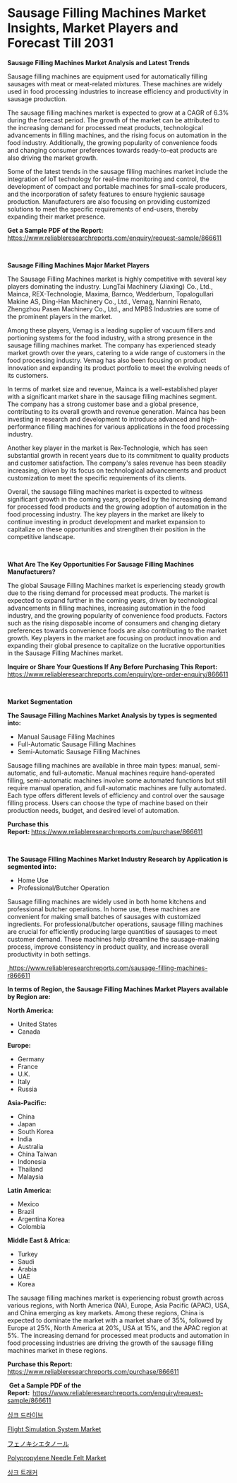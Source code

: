 <p><h1>Sausage Filling Machines Market Insights, Market Players and Forecast Till 2031</h1></p><p><strong>Sausage Filling Machines Market Analysis and Latest Trends</strong></p>
<p><p>Sausage filling machines are equipment used for automatically filling sausages with meat or meat-related mixtures. These machines are widely used in food processing industries to increase efficiency and productivity in sausage production.</p><p>The sausage filling machines market is expected to grow at a CAGR of 6.3% during the forecast period. The growth of the market can be attributed to the increasing demand for processed meat products, technological advancements in filling machines, and the rising focus on automation in the food industry. Additionally, the growing popularity of convenience foods and changing consumer preferences towards ready-to-eat products are also driving the market growth.</p><p>Some of the latest trends in the sausage filling machines market include the integration of IoT technology for real-time monitoring and control, the development of compact and portable machines for small-scale producers, and the incorporation of safety features to ensure hygienic sausage production. Manufacturers are also focusing on providing customized solutions to meet the specific requirements of end-users, thereby expanding their market presence.</p></p>
<p><strong>Get a Sample PDF of the Report:&nbsp;</strong> <a href="https://www.reliableresearchreports.com/enquiry/request-sample/866611">https://www.reliableresearchreports.com/enquiry/request-sample/866611</a></p>
<p>&nbsp;</p>
<p><strong>Sausage Filling Machines Major Market Players</strong></p>
<p><p>The Sausage Filling Machines market is highly competitive with several key players dominating the industry. LungTai Machinery (Jiaxing) Co., Ltd., Mainca, REX-Technologie, Maxima, Barnco, Wedderburn, Topalogullari Makine AS, Ding-Han Machinery Co., Ltd., Vemag, Nannini Renato, Zhengzhou Pasen Machinery Co., Ltd., and MPBS Industries are some of the prominent players in the market.</p><p>Among these players, Vemag is a leading supplier of vacuum fillers and portioning systems for the food industry, with a strong presence in the sausage filling machines market. The company has experienced steady market growth over the years, catering to a wide range of customers in the food processing industry. Vemag has also been focusing on product innovation and expanding its product portfolio to meet the evolving needs of its customers.</p><p>In terms of market size and revenue, Mainca is a well-established player with a significant market share in the sausage filling machines segment. The company has a strong customer base and a global presence, contributing to its overall growth and revenue generation. Mainca has been investing in research and development to introduce advanced and high-performance filling machines for various applications in the food processing industry.</p><p>Another key player in the market is Rex-Technologie, which has seen substantial growth in recent years due to its commitment to quality products and customer satisfaction. The company's sales revenue has been steadily increasing, driven by its focus on technological advancements and product customization to meet the specific requirements of its clients.</p><p>Overall, the sausage filling machines market is expected to witness significant growth in the coming years, propelled by the increasing demand for processed food products and the growing adoption of automation in the food processing industry. The key players in the market are likely to continue investing in product development and market expansion to capitalize on these opportunities and strengthen their position in the competitive landscape.</p></p>
<p>&nbsp;</p>
<p><strong>What Are The Key Opportunities For Sausage Filling Machines Manufacturers?</strong></p>
<p><p>The global Sausage Filling Machines market is experiencing steady growth due to the rising demand for processed meat products. The market is expected to expand further in the coming years, driven by technological advancements in filling machines, increasing automation in the food industry, and the growing popularity of convenience food products. Factors such as the rising disposable income of consumers and changing dietary preferences towards convenience foods are also contributing to the market growth. Key players in the market are focusing on product innovation and expanding their global presence to capitalize on the lucrative opportunities in the Sausage Filling Machines market.</p></p>
<p><strong>Inquire or Share Your Questions If Any Before Purchasing This Report:</strong> <a href="https://www.reliableresearchreports.com/enquiry/pre-order-enquiry/866611">https://www.reliableresearchreports.com/enquiry/pre-order-enquiry/866611</a></p>
<p>&nbsp;</p>
<p><strong>Market Segmentation</strong></p>
<p><strong>The Sausage Filling Machines Market Analysis by types is segmented into:</strong></p>
<p><ul><li>Manual Sausage Filling Machines</li><li>Full-Automatic Sausage Filling Machines</li><li>Semi-Automatic Sausage Filling Machines</li></ul></p>
<p><p>Sausage filling machines are available in three main types: manual, semi-automatic, and full-automatic. Manual machines require hand-operated filling, semi-automatic machines involve some automated functions but still require manual operation, and full-automatic machines are fully automated. Each type offers different levels of efficiency and control over the sausage filling process. Users can choose the type of machine based on their production needs, budget, and desired level of automation.</p></p>
<p><strong>Purchase this Report:&nbsp;</strong><a href="https://www.reliableresearchreports.com/purchase/866611">https://www.reliableresearchreports.com/purchase/866611</a></p>
<p>&nbsp;</p>
<p><strong>The Sausage Filling Machines Market Industry Research by Application is segmented into:</strong></p>
<p><ul><li>Home Use</li><li>Professional/Butcher Operation</li></ul></p>
<p><p>Sausage filling machines are widely used in both home kitchens and professional butcher operations. In home use, these machines are convenient for making small batches of sausages with customized ingredients. For professional/butcher operations, sausage filling machines are crucial for efficiently producing large quantities of sausages to meet customer demand. These machines help streamline the sausage-making process, improve consistency in product quality, and increase overall productivity in both settings.</p></p>
<p><a href="https://www.reliableresearchreports.com/sausage-filling-machines-r866611">&nbsp;https://www.reliableresearchreports.com/sausage-filling-machines-r866611</a></p>
<p><strong>In terms of Region, the Sausage Filling Machines Market Players available by Region are:</strong></p>
<p>
    <p> <strong> North America: </strong>
        <ul>
            <li>United States</li>
            <li>Canada</li>
        </ul>
        </p> 
    <p> <strong> Europe: </strong>
        <ul>
            <li>Germany</li>
            <li>France</li>
            <li>U.K.</li>
            <li>Italy</li>
            <li>Russia</li>
        </ul>
        </p> 
    <p> <strong> Asia-Pacific: </strong>
        <ul>
            <li>China</li>
            <li>Japan</li>
            <li>South Korea</li>
            <li>India</li>
            <li>Australia</li>
            <li>China Taiwan</li>
            <li>Indonesia</li>
            <li>Thailand</li>
            <li>Malaysia</li>
        </ul>
        </p> 
    <p> <strong> Latin America: </strong>
        <ul>
            <li>Mexico</li>
            <li>Brazil</li>
            <li>Argentina Korea</li>
            <li>Colombia</li>
        </ul>
        </p> 
    <p> <strong> Middle East & Africa: </strong>
        <ul>
            <li>Turkey</li>
            <li>Saudi</li>
            <li>Arabia</li>
            <li>UAE</li>
            <li>Korea</li>
        </ul>
    </p>
    </p>
<p><p>The sausage filling machines market is experiencing robust growth across various regions, with North America (NA), Europe, Asia Pacific (APAC), USA, and China emerging as key markets. Among these regions, China is expected to dominate the market with a market share of 35%, followed by Europe at 25%, North America at 20%, USA at 15%, and the APAC region at 5%. The increasing demand for processed meat products and automation in food processing industries are driving the growth of the sausage filling machines market in these regions.</p></p>
<p><strong>Purchase this Report: </strong><a href="https://www.reliableresearchreports.com/purchase/866611">https://www.reliableresearchreports.com/purchase/866611</a></p>
<p>&nbsp;<strong>Get a Sample PDF of the Report:&nbsp;&nbsp;</strong><a href="https://www.reliableresearchreports.com/enquiry/request-sample/866611">https://www.reliableresearchreports.com/enquiry/request-sample/866611</a></p>
<p><strong></strong></p>
<p><p><a href="https://github.com/vskv4779xr1/Market-Research-Report-List-1/blob/main/726940828664.md">싱크 드라이브</a></p><p><a href="https://github.com/juancolorado15/Market-Research-Report-List-2/blob/main/flight-simulation-system-market.md">Flight Simulation System Market</a></p><p><a href="https://github.com/ksxzwxabcuynh011/Market-Research-Report-List-1/blob/main/794085831216.md">フェノキシエタノール</a></p><p><a href="https://issuu.com/reportprime-2/docs/polypropylene-needle-felt-market-size-2030.pptx">Polypropylene Needle Felt Market</a></p><p><a href="https://github.com/CliftonFisher9067/Market-Research-Report-List-1/blob/main/341278328665.md">싱크 트래커</a></p></p>